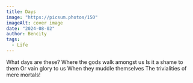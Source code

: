 ```yaml
---
title: Days
image: "https://picsum.photos/150"
imageAlt: cover image
date: "2024-08-02"
author: Bencity
tags:
  - Life
---
```


What days are these?
Where the gods walk amongst us
Is it a shame to them
Or vain glory to us
When they muddle themselves
The trivialities of mere mortals!
